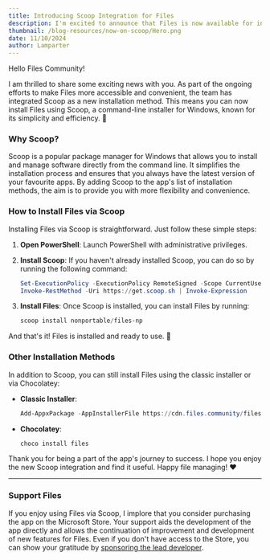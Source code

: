 ```yaml
---
title: Introducing Scoop Integration for Files
description: I'm excited to announce that Files is now available for installation via Scoop! This new integration makes it easier than ever to sideload Files and enjoy its features without any hassle.
thumbnail: /blog-resources/now-on-scoop/Hero.png
date: 11/10/2024
author: Lamparter
---
```


Hello Files Community!

I am thrilled to share some exciting news with you. As part of the ongoing efforts to make Files more accessible and convenient, the team has integrated Scoop as a new installation method. This means you can now install Files using Scoop, a command-line installer for Windows, known for its simplicity and efficiency. 🚀

### Why Scoop?

Scoop is a popular package manager for Windows that allows you to install and manage software directly from the command line. It simplifies the installation process and ensures that you always have the latest version of your favourite apps. By adding Scoop to the app's list of installation methods, the aim is to provide you with more flexibility and convenience.

### How to Install Files via Scoop

Installing Files via Scoop is straightforward. Just follow these simple steps:

1. **Open PowerShell**: Launch PowerShell with administrative privileges.
2. **Install Scoop**: If you haven't already installed Scoop, you can do so by running the following command:

   ```powershell
   Set-ExecutionPolicy -ExecutionPolicy RemoteSigned -Scope CurrentUser
   Invoke-RestMethod -Uri https://get.scoop.sh | Invoke-Expression
   ```

3. **Install Files**: Once Scoop is installed, you can install Files by running:

   ```powershell
   scoop install nonportable/files-np
   ```

And that's it! Files is installed and ready to use. 🎉

### Other Installation Methods

In addition to Scoop, you can still install Files using the classic installer or via Chocolatey:

- **Classic Installer**:

  ```powershell
  Add-AppxPackage -AppInstallerFile https://cdn.files.community/files/stable/Files.Package.appinstaller
  ```

- **Chocolatey**:

  ```powershell
  choco install files
  ```

Thank you for being a part of the app's journey to success. I hope you enjoy the new Scoop integration and find it useful. Happy file managing! ❤️

---

### Support Files

If you enjoy using Files via Scoop, I implore that you consider purchasing the app on the Microsoft Store. Your support aids the development of the app directly and allows the continuation of improvement and development of new features for Files.
Even if you don't have access to the Store, you can show your gratitude by [sponsoring the lead developer](https://github.com/sponsors/yaira2).
